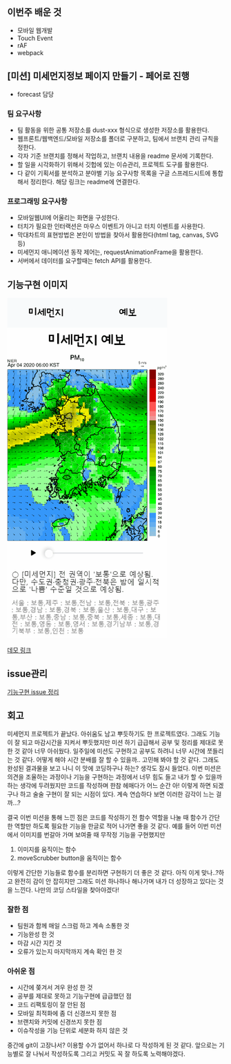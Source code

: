## 이번주 배운 것

- 모바일 웹개발
- Touch Event
- rAF
- webpack

## [미션] 미세먼지정보 페이지 만들기 - 페어로 진행

- forecast 담당

### 팀 요구사항

- 팀 활동을 위한 공통 저장소를 dust-xxx 형식으로 생성한 저장소를 활용한다.
- 웹프론트/웹백엔드/모바일 저장소를 폴더로 구분하고, 팀에서 브랜치 관리 규칙을 정한다.
- 각자 기준 브랜치를 정해서 작업하고, 브랜치 내용을 readme 문서에 기록한다.
- 할 일을 시각화하기 위해서 깃헙에 있는 이슈관리, 프로젝트 도구를 활용한다.
- 다 같이 기획서를 분석하고 분야별 기능 요구사항 목록을 구글 스프레드시트에 통합해서 정리한다. 해당 링크는 readme에 연결한다.

### 프로그래밍 요구사항

- 모바일웹UI에 어울리는 화면을 구성한다.
- 터치가 필요한 인터랙션은 마우스 이벤트가 아니고 터치 이벤트를 사용한다.
- 막대차트의 표현방법은 본인이 방법을 찾아서 활용한다(html tag, canvas, SVG 등)
- 미세먼지 애니메이션 동작 제어는, requestAnimationFrame을 활용한다.
- 서버에서 데이터를 요구할때는 fetch API를 활용한다.

## 기능구현 이미지

![데모이미지](./image/모바일웹.gif)

[데모 링크](http://13.125.3.28/forecast.html)

## issue관리

[기능구현 issue 정리](https://github.com/codesquad-member-2020/dust-10/issues/10)

## 회고

미세먼지 프로젝트가 끝났다. 아쉬움도 남고 뿌듯하기도 한 프로젝트였다. 그래도 기능이 잘 되고 마감시간을 지켜서 뿌듯했지만 미션 하기 급급해서 공부 및 정리를 제대로 못한 것 같아 너무 아쉬웠다. 일주일에 미션도 구현하고 공부도 하려니 너무 시간에 쪼들리는 것 같다. 어떻게 해야 시간 분배를 잘 할 수 있을까.. 고민해 봐야 할 것 같다. 그래도 완성된 결과물을 보고 나니 이 맛에 코딩하구나 하는? 생각도 잠시 들었다. 이번 미션은 의견을 조율하는 과정이나 기능을 구현하는 과정에서 너무 힘도 들고 내가 할 수 있을까 하는 생각에 두려웠지만 코드를 작성하며 한참 헤매다가 어느 순간 아! 이렇게 하면 되겠구나 하고 술술 구현이 잘 되는 시점이 있다. 계속 연습하다 보면 이러한 감각이 느는 걸까...?

결국 이번 미션을 통해 느낀 점은 코드를 작성하기 전 함수 역할을 나눌 때 함수가 간단한 역할만 하도록 필요한 기능을 한글로 적어 나가면 좋을 것 같다.
예를 들어 이번 미션에서 이미지를 번갈아 가며 보여줄 때 무작정 기능을 구현했지만

1. 이미지를 움직이는 함수
2. moveScrubber button을 움직이는 함수

이렇게 간단한 기능들로 함수를 분리하면 구현하기 더 좋은 것 같다.
아직 이게 맞나..?하고 완전히 감이 안 잡히지만 그래도 미션 하나하나 해나가며 내가 더 성장하고 있다는 것을 느낀다. 나만의 코딩 스타일을 찾아야겠다!

### 잘한 점

- 팀원과 함께 매일 스크럼 하고 계속 소통한 것
- 기능완성 한 것
- 마감 시간 지킨 것
- 오류가 있는지 마지막까지 계속 확인 한 것

### 아쉬운 점

- 시간에 쫒겨서 겨우 완성 한 것
- 공부를 제대로 못하고 기능구현에 급급했던 점
- 코드 리팩토링이 잘 안된 점
- 모바일 최적화에 좀 더 신경쓰지 못한 점
- 브랜치와 커밋에 신경쓰지 못한 점
- 이슈작성을 기능 단위로 세분화 하지 않은 것

중간에 git이 고장나서? 이용할 수가 없어서 하나로 다 작성하게 된 것 같다. 앞으로는 기능별로 잘 나눠서 작성하도록 그리고 커밋도 꼭 잘 하도록 노력해야겠다.
